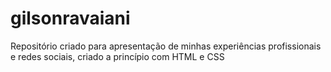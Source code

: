 # gilsonravaiani
 Repositório criado para apresentação de minhas experiências profissionais e redes sociais, criado a princípio com HTML e CSS 

